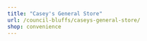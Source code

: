 ```yaml
---
title: "Casey's General Store"
url: /council-bluffs/caseys-general-store/
shop: convenience
---
```

